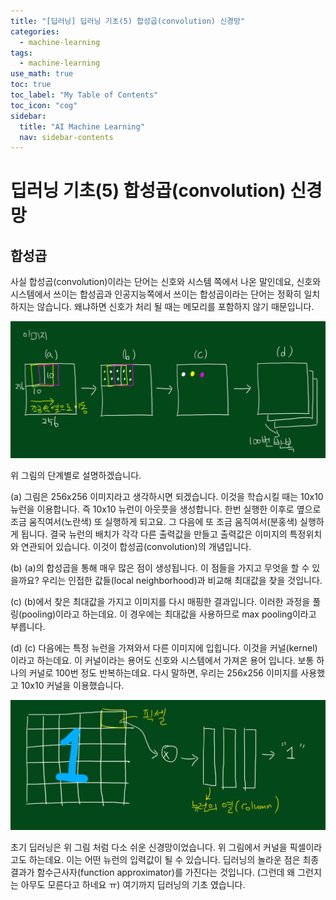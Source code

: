 ```yaml
---
title: "[딥러닝] 딥러닝 기초(5) 합성곱(convolution) 신경망" 
categories:
  - machine-learning
tags:
  - machine-learning
use_math: true
toc: true
toc_label: "My Table of Contents"
toc_icon: "cog"
sidebar:
  title: "AI Machine Learning"
  nav: sidebar-contents
---
```


# 딥러닝 기초(5) 합성곱(convolution) 신경망

## 합성곱

사실 합성곱(convolution)이라는 단어는 신호와 시스템 쪽에서 나온 말인데요, 
신호와 시스템에서 쓰이는 합성곱과 인공지능쪽에서 쓰이는 합성곱이라는 단어는 정확히 일치 하지는 않습니다. 
왜냐하면 신호가 처리 될 때는 메모리를 포함하지 않기 때문입니다. 

<center><img src="/assets/images/ml/dl/basic_dl/deepbasic21.jpg" width="800"></center> 

위 그림의 단계별로 설명하겠습니다. 

(a) 그림은 256x256 이미지라고 생각하시면 되겠습니다. 이것을 학습시킬 때는 10x10 뉴런을 이용합니다. 
즉 10x10 뉴런이 아웃풋을 생성합니다. 한번 실행한 이후로 옆으로 조금 움직여서(노란색) 또 실행하게 되고요. 
그 다음에 또 조금 움직여서(분홍색) 실행하게 됩니다. 
결국 뉴런의 배치가 각각 다른 출력값을 만들고 출력값은 이미지의 특정위치와 연관되어 있습니다. 
이것이 합성곱(convolution)의 개념입니다. 

(b) (a)의 합성곱을 통해 매우 많은 점이 생성됩니다. 
이 점들을 가지고 무엇을 할 수 있을까요? 
우리는 인접한 값들(local neighborhood)과 비교해 최대값을 찾을 것입니다. 

(c) (b)에서 찾은 최대값을 가지고 이미지를 다시 매핑한 결과입니다. 
이러한 과정을 풀링(pooling)이라고 하는데요. 
이 경우에는 최대값을 사용하므로 max pooling이라고 부릅니다. 

(d) (c) 다음에는 특정 뉴런을 가져와서 다른 이미지에 입힙니다. 
이것을 커널(kernel)이라고 하는데요. 이 커널이라는 용어도 신호와 시스템에서 가져온 용어 입니다. 
보통 하나의 커널로 100번 정도 반복하는데요. 
다시 말하면, 우리는 256x256 이미지를 사용했고 10x10 커널을 이용했습니다. 

<center><img src="/assets/images/ml/dl/basic_dl/deepbasic22.jpg" width="800"></center> 

초기 딥러닝은 위 그림 처럼 다소 쉬운 신경망이었습니다. 
위 그림에서 커널을 픽셀이라고도 하는데요. 이는 어떤 뉴런의 입력값이 될 수 있습니다. 
딥러닝의 놀라운 점은 최종 결과가 함수근사자(function approximator)를 가진다는 것입니다. 
(그런데 왜 그런지는 아무도 모른다고 하네요 ㅠ)
여기까지 딥러닝의 기초 였습니다. 

